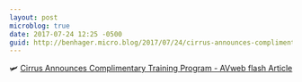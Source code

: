 ```yaml
---
layout: post
microblog: true
date: 2017-07-24 12:25 -0500
guid: http://benhager.micro.blog/2017/07/24/cirrus-announces-complimentary.html
---
```

🛩 [Cirrus Announces Complimentary Training Program - AVweb flash Article](https://www.avweb.com/avwebflash/news/Cirrus-Announces-Complimentary-Training-Program-229341-1.html)
